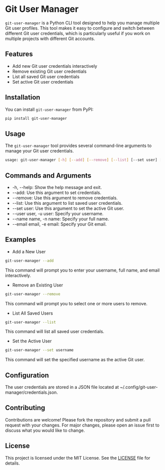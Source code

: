 # Git User Manager

`git-user-manager` is a Python CLI tool designed to help you manage multiple Git user profiles. This tool makes it easy to configure and switch between different Git user credentials, which is particularly useful if you work on multiple projects with different Git accounts.

## Features

- Add new Git user credentials interactively
- Remove existing Git user credentials
- List all saved Git user credentials
- Set active Git user credentials

## Installation

You can install `git-user-manager` from PyPI:

```sh
pip install git-user-manager
```

## Usage
The `git-user-manager` tool provides several command-line arguments to manage your Git user credentials.

```sh
usage: git-user-manager [-h] [--add] [--remove] [--list] [--set user] [--user user] [--name name] [--email email]
```

## Commands and Arguments
- -h, --help: Show the help message and exit.
- --add: Use this argument to set credentials.
- --remove: Use this argument to remove credentials.
- --list: Use this argument to list saved user credentials.
- --set user: Use this argument to set the active Git user.
- --user user, -u user: Specify your username.
- --name name, -n name: Specify your full name.
- --email email, -e email: Specify your Git email.

## Examples
- Add a New User
```sh
git-user-manager --add
```
This command will prompt you to enter your username, full name, and email interactively.

- Remove an Existing User
```sh
git-user-manager --remove
```
This command will prompt you to select one or more users to remove.

- List All Saved Users
```sh
git-user-manager --list
```
This command will list all saved user credentials.

- Set the Active User
```sh
git-user-manager --set username
```
This command will set the specified username as the active Git user.

## Configuration
The user credentials are stored in a JSON file located at ~/.config/git-user-manager/credentials.json.

## Contributing
Contributions are welcome! Please fork the repository and submit a pull request with your changes. For major changes, please open an issue first to discuss what you would like to change.

## License
This project is licensed under the MIT License. See the [LICENSE](https://github.com/imegeek/git-user-manager/blob/master/LICENSE) file for details.
